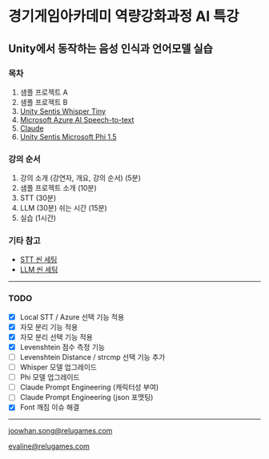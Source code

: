# 경기게임아카데미 역량강화과정 AI 특강

## Unity에서 동작하는 음성 인식과 언어모델 실습

### 목차
1. 샘플 프로젝트 A
2. 샘플 프로젝트 B
3. [Unity Sentis Whisper Tiny](/docs/whisper.md)
4. [Microsoft Azure AI Speech-to-text](/docs/azure-stt.md)
5. [Claude](/docs/claude.md)
6. [Unity Sentis Microsoft Phi 1.5](/docs/phi-1.5.md)

### 강의 순서
1. 강의 소개 (강연자, 개요, 강의 순서) (5분)
2. 샘플 프로젝트 소개 (10분)
3. STT (30분)
4. LLM (30분)
쉬는 시간 (15분)
5. 실습 (1시간)

### 기타 참고
- [STT 씬 세팅](docs/stt_settings.md)  
- [LLM 씬 세팅](docs/llm_settings.md)
***

### TODO

- [x] Local STT / Azure 선택 기능 적용
- [x] 자모 분리 기능 적용
- [x] 자모 분리 선택 기능 적용
- [x] Levenshtein 점수 측정 기능
- [ ] Levenshtein Distance / strcmp 선택 기능 추가
- [ ] Whisper 모델 업그레이드
- [ ] Phi 모델 업그레이드
- [ ] Claude Prompt Engineering (캐릭터성 부여)
- [ ] Claude Prompt Engineering (json 포맷팅)
- [x] Font 깨짐 이슈 해결

***

joowhan.song@relugames.com

evaline@relugames.com
